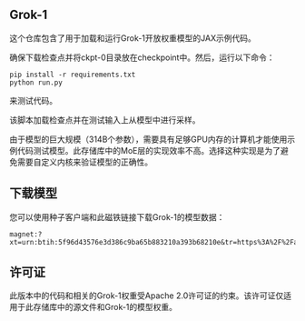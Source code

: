 ## Grok-1
这个仓库包含了用于加载和运行Grok-1开放权重模型的JAX示例代码。

确保下载检查点并将ckpt-0目录放在checkpoint中。然后，运行以下命令：

```
pip install -r requirements.txt
python run.py
```

来测试代码。

该脚本加载检查点并在测试输入上从模型中进行采样。

由于模型的巨大规模（314B个参数），需要具有足够GPU内存的计算机才能使用示例代码测试模型。此存储库中的MoE层的实现效率不高。选择这种实现是为了避免需要自定义内核来验证模型的正确性。

## 下载模型
您可以使用种子客户端和此磁铁链接下载Grok-1的模型数据：

```
magnet:?xt=urn:btih:5f96d43576e3d386c9ba65b883210a393b68210e&tr=https%3A%2F%2Facademictorrents.com%2Fannounce.php&tr=udp%3A%2F%2Ftracker.coppersurfer.tk%3A6969&tr=udp%3A%2F%2Ftracker.opentrackr.org%3A1337%2Fannounce
```

## 许可证
此版本中的代码和相关的Grok-1权重受Apache 2.0许可证的约束。该许可证仅适用于此存储库中的源文件和Grok-1的模型权重。

